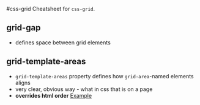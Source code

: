#css-grid
Cheatsheet for `css-grid`.
## grid-gap
- defines space between grid elements
## grid-template-areas
- `grid-template-areas` property defines how `grid-area`-named elements aligns
- very clear, obvious way - what in css that is on a page
- **overrides html order**
[Example](grid-template-areas/index.html)

